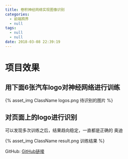```yaml
---
title: 卷积神经网络实现图像识别
categories:
  - 前端跨界
  - null
tags:
  - null
  - null
date: 2018-03-08 22:39:19
---
```



# 项目效果
## 用下面6张汽车logo对神经网络进行训练

{% asset_img ClassName logos.png 待识别的图片 %}
 
 ## 对页面上的logo进行识别
可以发现多次训练之后，结果趋向稳定，一直都是正确的 奥迪

{% asset_img ClassName result.png 训练结果 %}

GitHub: [GitHub链接](https://github.com/yllg/CNN-CarLogo)